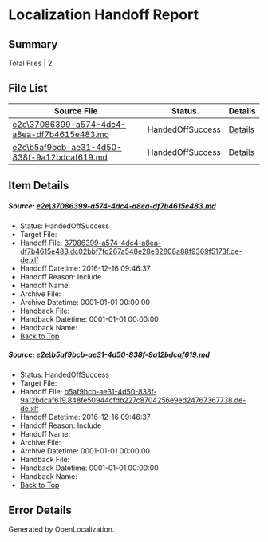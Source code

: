 # <a name='report-top'></a> Localization Handoff Report

## Summary
 Total Files | 2

## File List
 Source File | Status | Details 
 ----------- | ------ | ------- 
 [e2e\37086399-a574-4dc4-a8ea-df7b4615e483.md](https://github.com/OpenLocalizationTestOrg/ol-test0/blob/75ff045036fb2d24b02a358f0dcd82556dc6364a/e2e/37086399-a574-4dc4-a8ea-df7b4615e483.md) | HandedOffSuccess | [Details](#fd5d65eb594080450078d579b0d3127a21480f131)
 [e2e\b5af9bcb-ae31-4d50-838f-9a12bdcaf619.md](https://github.com/OpenLocalizationTestOrg/ol-test0/blob/75ff045036fb2d24b02a358f0dcd82556dc6364a/e2e/b5af9bcb-ae31-4d50-838f-9a12bdcaf619.md) | HandedOffSuccess | [Details](#932db14d140c92fe3fc6dca500461f4ff87b18b52)

## Item Details
##### <a name='fd5d65eb594080450078d579b0d3127a21480f131'></a> Source: [e2e\37086399-a574-4dc4-a8ea-df7b4615e483.md](https://github.com/OpenLocalizationTestOrg/ol-test0/blob/75ff045036fb2d24b02a358f0dcd82556dc6364a/e2e/37086399-a574-4dc4-a8ea-df7b4615e483.md)
* Status: HandedOffSuccess
* Target File: 
* Handoff File: [37086399-a574-4dc4-a8ea-df7b4615e483.dc02bbf7fd267a548e28e32808a88f9369f5173f.de-de.xlf](https://github.com/OpenLocalizationTestOrg/ol-test0-handoff/blob/f7fd63ff20b8841a1344d7fb2bf8afeddbbcaa31/ol-handoff/OpenLocalizationTestOrg/ol-test0-dede/xinjiang/ht/37086399-a574-4dc4-a8ea-df7b4615e483.dc02bbf7fd267a548e28e32808a88f9369f5173f.de-de.xlf)
* Handoff Datetime: 2016-12-16 09:46:37
* Handoff Reason: Include
* Handoff Name: 
* Archive File: 
* Archive Datetime: 0001-01-01 00:00:00
* Handback File: 
* Handback Datetime: 0001-01-01 00:00:00
* Handback Name: 
* [Back to Top](#report-top)

##### <a name='932db14d140c92fe3fc6dca500461f4ff87b18b52'></a> Source: [e2e\b5af9bcb-ae31-4d50-838f-9a12bdcaf619.md](https://github.com/OpenLocalizationTestOrg/ol-test0/blob/75ff045036fb2d24b02a358f0dcd82556dc6364a/e2e/b5af9bcb-ae31-4d50-838f-9a12bdcaf619.md)
* Status: HandedOffSuccess
* Target File: 
* Handoff File: [b5af9bcb-ae31-4d50-838f-9a12bdcaf619.848fe50944cfdb227c8704256e9ed24767367738.de-de.xlf](https://github.com/OpenLocalizationTestOrg/ol-test0-handoff/blob/f7fd63ff20b8841a1344d7fb2bf8afeddbbcaa31/ol-handoff/OpenLocalizationTestOrg/ol-test0-dede/xinjiang/ht/b5af9bcb-ae31-4d50-838f-9a12bdcaf619.848fe50944cfdb227c8704256e9ed24767367738.de-de.xlf)
* Handoff Datetime: 2016-12-16 09:46:37
* Handoff Reason: Include
* Handoff Name: 
* Archive File: 
* Archive Datetime: 0001-01-01 00:00:00
* Handback File: 
* Handback Datetime: 0001-01-01 00:00:00
* Handback Name: 
* [Back to Top](#report-top)


## Error Details

Generated by OpenLocalization.
